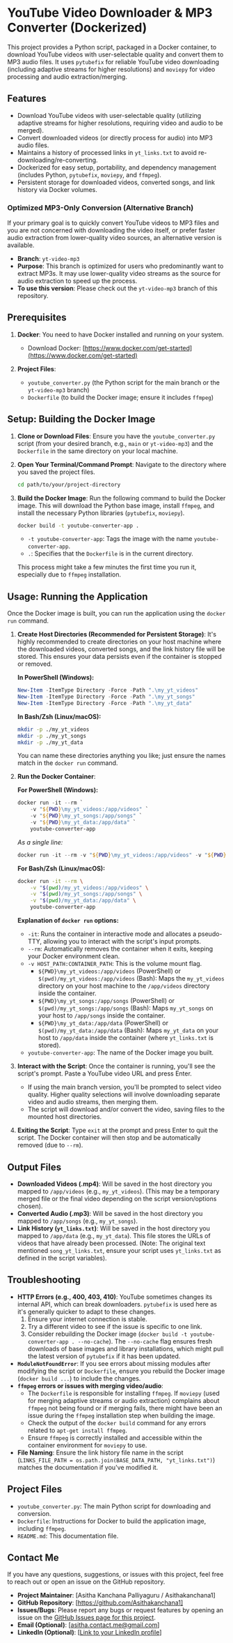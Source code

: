 # YouTube Video Downloader & MP3 Converter (Dockerized)

This project provides a Python script, packaged in a Docker container, to download YouTube videos with user-selectable quality and convert them to MP3 audio files. It uses `pytubefix` for reliable YouTube video downloading (including adaptive streams for higher resolutions) and `moviepy` for video processing and audio extraction/merging.

## Features

* Download YouTube videos with user-selectable quality (utilizing adaptive streams for higher resolutions, requiring video and audio to be merged).
* Convert downloaded videos (or directly process for audio) into MP3 audio files.
* Maintains a history of processed links in `yt_links.txt` to avoid re-downloading/re-converting.
* Dockerized for easy setup, portability, and dependency management (includes Python, `pytubefix`, `moviepy`, and `ffmpeg`).
* Persistent storage for downloaded videos, converted songs, and link history via Docker volumes.

### Optimized MP3-Only Conversion (Alternative Branch)

If your primary goal is to quickly convert YouTube videos to MP3 files and you are not concerned with downloading the video itself, or prefer faster audio extraction from lower-quality video sources, an alternative version is available.

* **Branch**: `yt-video-mp3`
* **Purpose**: This branch is optimized for users who predominantly want to extract MP3s. It may use lower-quality video streams as the source for audio extraction to speed up the process.
* **To use this version**: Please check out the `yt-video-mp3` branch of this repository.

## Prerequisites

1. **Docker**: You need to have Docker installed and running on your system.
   * Download Docker: [https://www.docker.com/get-started](https://www.docker.com/get-started)

2. **Project Files**:
    * `youtube_converter.py` (the Python script for the main branch or the `yt-video-mp3` branch)
    * `Dockerfile` (to build the Docker image; ensure it includes `ffmpeg`)

## Setup: Building the Docker Image

1. **Clone or Download Files**:
    Ensure you have the `youtube_converter.py` script (from your desired branch, e.g., `main` or `yt-video-mp3`) and the `Dockerfile` in the same directory on your local machine.

2. **Open Your Terminal/Command Prompt**:
    Navigate to the directory where you saved the project files.

    ```bash
    cd path/to/your/project-directory
    ```

3. **Build the Docker Image**:
    Run the following command to build the Docker image. This will download the Python base image, install `ffmpeg`, and install the necessary Python libraries (`pytubefix`, `moviepy`).

    ```bash
    docker build -t youtube-converter-app .
    ```

    * `-t youtube-converter-app`: Tags the image with the name `youtube-converter-app`.
    * `.`: Specifies that the `Dockerfile` is in the current directory.

    This process might take a few minutes the first time you run it, especially due to `ffmpeg` installation.

## Usage: Running the Application

Once the Docker image is built, you can run the application using the `docker run` command.

1. **Create Host Directories (Recommended for Persistent Storage)**:
    It's highly recommended to create directories on your host machine where the downloaded videos, converted songs, and the link history file will be stored. This ensures your data persists even if the container is stopped or removed.

    **In PowerShell (Windows):**
    
    ```powershell
    New-Item -ItemType Directory -Force -Path ".\my_yt_videos"
    New-Item -ItemType Directory -Force -Path ".\my_yt_songs"
    New-Item -ItemType Directory -Force -Path ".\my_yt_data"
    ```

    **In Bash/Zsh (Linux/macOS):**
  
    ```bash
    mkdir -p ./my_yt_videos
    mkdir -p ./my_yt_songs
    mkdir -p ./my_yt_data
    ```
  
   You can name these directories anything you like; just ensure the names match in the `docker run` command.

2. **Run the Docker Container**:

    **For PowerShell (Windows):**
  
    ```powershell
    docker run -it --rm `
        -v "${PWD}\my_yt_videos:/app/videos" `
        -v "${PWD}\my_yt_songs:/app/songs" `
        -v "${PWD}\my_yt_data:/app/data" `
        youtube-converter-app
    ```

    *As a single line:*
    
    ```powershell
    docker run -it --rm -v "${PWD}\my_yt_videos:/app/videos" -v "${PWD}\my_yt_songs:/app/songs" -v "${PWD}\my_yt_data:/app/data" youtube-converter-app
    ```

    **For Bash/Zsh (Linux/macOS):**
    
    ```bash
    docker run -it --rm \
        -v "$(pwd)/my_yt_videos:/app/videos" \
        -v "$(pwd)/my_yt_songs:/app/songs" \
        -v "$(pwd)/my_yt_data:/app/data" \
        youtube-converter-app
    ```

    **Explanation of `docker run` options:**
    * `-it`: Runs the container in interactive mode and allocates a pseudo-TTY, allowing you to interact with the script's input prompts.
    * `--rm`: Automatically removes the container when it exits, keeping your Docker environment clean.
    * `-v HOST_PATH:CONTAINER_PATH`: This is the volume mount flag.
        * `${PWD}\my_yt_videos:/app/videos` (PowerShell) or `$(pwd)/my_yt_videos:/app/videos` (Bash): Maps the `my_yt_videos` directory on your host machine to the `/app/videos` directory inside the container.
        * `${PWD}\my_yt_songs:/app/songs` (PowerShell) or `$(pwd)/my_yt_songs:/app/songs` (Bash): Maps `my_yt_songs` on your host to `/app/songs` inside the container.
        * `${PWD}\my_yt_data:/app/data` (PowerShell) or `$(pwd)/my_yt_data:/app/data` (Bash): Maps `my_yt_data` on your host to `/app/data` inside the container (where `yt_links.txt` is stored).
    * `youtube-converter-app`: The name of the Docker image you built.

3. **Interact with the Script**:
    Once the container is running, you'll see the script's prompt.
    Paste a YouTube video URL and press Enter.
    * If using the main branch version, you'll be prompted to select video quality. Higher quality selections will involve downloading separate video and audio streams, then merging them.
    * The script will download and/or convert the video, saving files to the mounted host directories.

4. **Exiting the Script**:
    Type `exit` at the prompt and press Enter to quit the script. The Docker container will then stop and be automatically removed (due to `--rm`).

## Output Files

* **Downloaded Videos (.mp4)**: Will be saved in the host directory you mapped to `/app/videos` (e.g., `my_yt_videos`). (This may be a temporary merged file or the final video depending on the script version/options chosen).
* **Converted Audio (.mp3)**: Will be saved in the host directory you mapped to `/app/songs` (e.g., `my_yt_songs`).
* **Link History (`yt_links.txt`)**: Will be saved in the host directory you mapped to `/app/data` (e.g., `my_yt_data`). This file stores the URLs of videos that have already been processed. (Note: The original text mentioned `song_yt_links.txt`, ensure your script uses `yt_links.txt` as defined in the script variables).

## Troubleshooting

* **HTTP Errors (e.g., 400, 403, 410)**: YouTube sometimes changes its internal API, which can break downloaders. `pytubefix` is used here as it's generally quicker to adapt to these changes.
    1. Ensure your internet connection is stable.
    2. Try a different video to see if the issue is specific to one link.
    3. Consider rebuilding the Docker image (`docker build -t youtube-converter-app . --no-cache`). The `--no-cache` flag ensures fresh downloads of base images and library installations, which might pull the latest version of `pytubefix` if it has been updated.
* **`ModuleNotFoundError`**: If you see errors about missing modules after modifying the script or `Dockerfile`, ensure you rebuild the Docker image (`docker build ...`) to include the changes.
* **`ffmpeg` errors or issues with merging video/audio**:
    * The `Dockerfile` is responsible for installing `ffmpeg`. If `moviepy` (used for merging adaptive streams or audio extraction) complains about `ffmpeg` not being found or if merging fails, there might have been an issue during the `ffmpeg` installation step when building the image.
    * Check the output of the `docker build` command for any errors related to `apt-get install ffmpeg`.
    * Ensure `ffmpeg` is correctly installed and accessible within the container environment for `moviepy` to use.
*   **File Naming**: Ensure the link history file name in the script (`LINKS_FILE_PATH = os.path.join(BASE_DATA_PATH, "yt_links.txt")`) matches the documentation if you've modified it.

## Project Files

* `youtube_converter.py`: The main Python script for downloading and conversion.
* `Dockerfile`: Instructions for Docker to build the application image, including `ffmpeg`.
* `README.md`: This documentation file.

## Contact Me

If you have any questions, suggestions, or issues with this project, feel free to reach out or open an issue on the GitHub repository.

*   **Project Maintainer**: [Asitha Kanchana Palliyaguru / Asithakanchana1]
*   **GitHub Repository**: [https://github.com/Asithakanchana1]
*   **Issues/Bugs**: Please report any bugs or request features by opening an issue on the [GitHub Issues page for this project](https://github.com/AsithaKanchana1/yt-video-downloader]/issues).
*   **Email (Optional)**: [asitha.contact.me@gmail.com]
*   **LinkedIn (Optional)**: [[Link to your LinkedIn profile](https://lk.linkedin.com/in/asithakanchana)]
